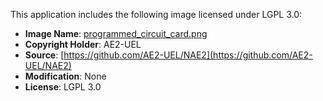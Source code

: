 This application includes the following image licensed under LGPL 3.0:

- **Image Name**: [programmed_circuit_card.png](src/main/resources/assets/pccard/textures/item/programmed_circuit_card.png)
- **Copyright Holder**: AE2-UEL
- **Source**: [https://github.com/AE2-UEL/NAE2](https://github.com/AE2-UEL/NAE2)
- **Modification**: None
- **License**: LGPL 3.0
